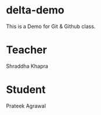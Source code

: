 # delta-demo

This is a Demo for Git &amp; Github class.

# Teacher

Shraddha Khapra

# Student

Prateek Agrawal
